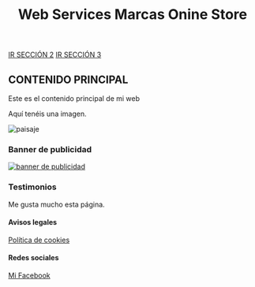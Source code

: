 
<!DOCTYPE html>
<html lang="es">  
  <head>    
    <title>Web Services Marcas Onine Store</title>    
    <meta charset="UTF-8">
    <meta name="title" content="Web Services Marcas Onine Store">
    <meta name="description" content="Descripción de la WEB">     
  </head>  
  <body>    
    <header>
      <h1>Web Services Marcas Onine Store</h1>      
    </header>    
    <nav>
      <a href="http://dominio.com/seccion2.html">IR SECCIÓN 2</a>
      <a href="http://dominio.com/seccion2.html">IR SECCIÓN 3</a>
    </nav>
    <section>      
      <article>
        <h2>CONTENIDO PRINCIPAL</h2>
        <p>Este es el contenido principal de mi web</p>
        <div>
          <p>Aquí tenéis una imagen.</p>
          <img src="http://dominio.com/imagen.jpg" alt="paisaje">          
        </div>
      </article>      
    </section>
    <aside>
      <h3>Banner de publicidad</h3>
      <a href="http://dominio-externo.com">
        <img src="http://dominio.com/banner-publicidad.png" alt="banner de publicidad">
      </a>
      <h3>Testimonios</h3>
      <p>Me gusta mucho esta página.</p>
    </aside>
    <footer>
      <h4>Avisos legales</h4>
      <a href="http://dominio.com/aviso-legal">Política de cookies</a>
      <h4>Redes sociales</h4>
      <a href="http://facebook.com/mi-pagina-de-facebook">Mi Facebook</a>
    </footer>
  </body>  
</html>